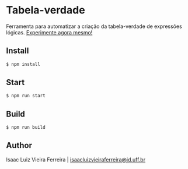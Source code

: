 # Tabela-verdade

Ferramenta para automatizar a criação da tabela-verdade de expressões lógicas. [Experimente agora mesmo!](https://zaclummys.github.io/tabela-verdade/dist/index.html)

## Install

```bash
$ npm install
```

## Start

```bash
$ npm run start
```

## Build
```bash
$ npm run build
```

## Author

Isaac Luiz Vieira Ferreira | <isaacluizvieiraferreira@id.uff.br>
